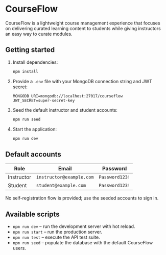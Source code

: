 # CourseFlow

CourseFlow is a lightweight course management experience that focuses on delivering curated learning content to students while giving instructors an easy way to curate modules.

## Getting started

1. Install dependencies:
   ```bash
   npm install
   ```
2. Provide a `.env` file with your MongoDB connection string and JWT secret:
   ```env
   MONGODB_URI=mongodb://localhost:27017/courseflow
   JWT_SECRET=super-secret-key
   ```
3. Seed the default instructor and student accounts:
   ```bash
   npm run seed
   ```
4. Start the application:
   ```bash
   npm run dev
   ```

## Default accounts

| Role       | Email                     | Password       |
| ---------- | ------------------------- | -------------- |
| Instructor | `instructor@example.com`  | `Password123!` |
| Student    | `student@example.com`     | `Password123!` |

No self-registration flow is provided; use the seeded accounts to sign in.

## Available scripts

- `npm run dev` – run the development server with hot reload.
- `npm run start` – run the production server.
- `npm run test` – execute the API test suite.
- `npm run seed` – populate the database with the default CourseFlow users.
